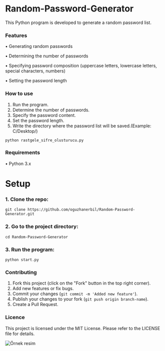 # Random-Password-Generator
 
This Python program is developed to generate a random password list.
### Features
• Generating random passwords

• Determining the number of passwords

• Specifying password composition (uppercase letters, lowercase letters, special characters, numbers)

• Setting the password length
### How to use
1. Run the program.
2. Determine the number of passwords.
3. Specify the password content.
4. Set the password length.
5. Write the directory where the password list will be saved.(Example: C/Desktop/)
   
``` python rastgele_sifre_olusturucu.py ```
### Requirements
• Python 3.x
# Setup
### 1. Clone the repo:
```git clone https://github.com/oguzhanerbil/Random-Password-Generator.git```
### 2. Go to the project directory:
```cd Random-Password-Generator```
### 3. Run the program:
```python start.py```
### Contributing
1. Fork this project (click on the "Fork" button in the top right corner).
2. Add new features or fix bugs.
3. Commit your changes (`git commit -m 'Added new feature'`).
4. Publish your changes to your fork (`git push origin branch-name`).
5. Create a Pull Request.
### Licence
This project is licensed under the MIT License. Please refer to the LICENSE file for details.

![Örnek resim](passwordGenerator.png)
